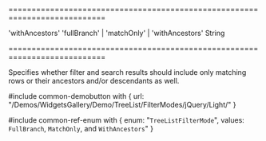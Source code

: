 ===========================================================================
<!--default-->'withAncestors'<!--/default-->
<!--acceptValues-->'fullBranch' | 'matchOnly' | 'withAncestors'<!--/acceptValues-->
<!--type-->String<!--/type-->
===========================================================================

<!--shortDescription-->
Specifies whether filter and search results should include only matching rows or their ancestors and/or descendants as well.
<!--/shortDescription-->

<!--fullDescription-->
#include common-demobutton with {
    url: "/Demos/WidgetsGallery/Demo/TreeList/FilterModes/jQuery/Light/"
}

#include common-ref-enum with {
    enum: "`TreeListFilterMode`",
    values: `FullBranch`, `MatchOnly`, and `WithAncestors`"
}
<!--/fullDescription-->
